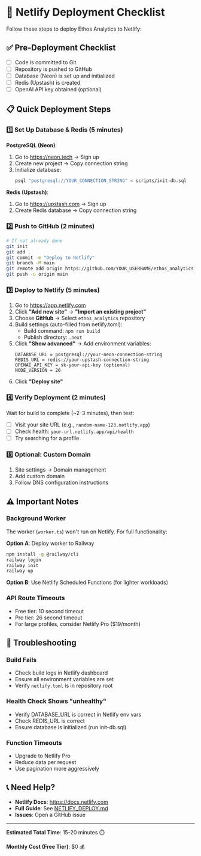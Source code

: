 # 🚀 Netlify Deployment Checklist

Follow these steps to deploy Ethos Analytics to Netlify:

## ✅ Pre-Deployment Checklist

- [ ] Code is committed to Git
- [ ] Repository is pushed to GitHub
- [ ] Database (Neon) is set up and initialized
- [ ] Redis (Upstash) is created
- [ ] OpenAI API key obtained (optional)

## 📋 Quick Deployment Steps

### 1️⃣ Set Up Database & Redis (5 minutes)

**PostgreSQL (Neon)**:
1. Go to https://neon.tech → Sign up
2. Create new project → Copy connection string
3. Initialize database:
   ```bash
   psql "postgresql://YOUR_CONNECTION_STRING" < scripts/init-db.sql
   ```

**Redis (Upstash)**:
1. Go to https://upstash.com → Sign up
2. Create Redis database → Copy connection string

### 2️⃣ Push to GitHub (2 minutes)

```bash
# If not already done
git init
git add .
git commit -m "Deploy to Netlify"
git branch -M main
git remote add origin https://github.com/YOUR_USERNAME/ethos_analytics.git
git push -u origin main
```

### 3️⃣ Deploy to Netlify (5 minutes)

1. Go to https://app.netlify.com
2. Click **"Add new site"** → **"Import an existing project"**
3. Choose **GitHub** → Select `ethos_analytics` repository
4. Build settings (auto-filled from netlify.toml):
   - Build command: `npm run build`
   - Publish directory: `.next`
5. Click **"Show advanced"** → Add environment variables:
   ```
   DATABASE_URL = postgresql://your-neon-connection-string
   REDIS_URL = redis://your-upstash-connection-string
   OPENAI_API_KEY = sk-your-api-key (optional)
   NODE_VERSION = 20
   ```
6. Click **"Deploy site"**

### 4️⃣ Verify Deployment (2 minutes)

Wait for build to complete (~2-3 minutes), then test:

- [ ] Visit your site URL (e.g., `random-name-123.netlify.app`)
- [ ] Check health: `your-url.netlify.app/api/health`
- [ ] Try searching for a profile

### 5️⃣ Optional: Custom Domain

1. Site settings → Domain management
2. Add custom domain
3. Follow DNS configuration instructions

## ⚠️ Important Notes

### Background Worker
The worker (`worker.ts`) won't run on Netlify. For full functionality:

**Option A**: Deploy worker to Railway
```bash
npm install -g @railway/cli
railway login
railway init
railway up
```

**Option B**: Use Netlify Scheduled Functions (for lighter workloads)

### API Route Timeouts
- Free tier: 10 second timeout
- Pro tier: 26 second timeout
- For large profiles, consider Netlify Pro ($19/month)

## 🐛 Troubleshooting

### Build Fails
- Check build logs in Netlify dashboard
- Ensure all environment variables are set
- Verify `netlify.toml` is in repository root

### Health Check Shows "unhealthy"
- Verify DATABASE_URL is correct in Netlify env vars
- Check REDIS_URL is correct
- Ensure database is initialized (run init-db.sql)

### Function Timeouts
- Upgrade to Netlify Pro
- Reduce data per request
- Use pagination more aggressively

## 📞 Need Help?

- **Netlify Docs**: https://docs.netlify.com
- **Full Guide**: See [NETLIFY_DEPLOY.md](NETLIFY_DEPLOY.md)
- **Issues**: Open a GitHub issue

---

**Estimated Total Time**: 15-20 minutes ⏱️

**Monthly Cost (Free Tier)**: $0 💰

